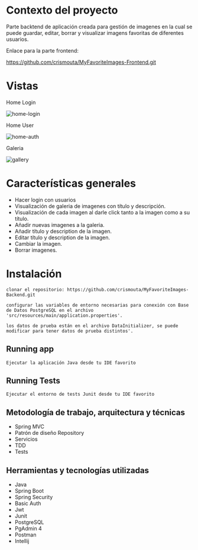 # Contexto del proyecto
Parte backtend de aplicación creada para gestión de imagenes en la cual se puede guardar, editar, borrar y visualizar imagens favoritas de diferentes usuarios.

Enlace para la parte frontend:

https://github.com/crismouta/MyFavoriteImages-Frontend.git

# Vistas

Home Login

![home-login](https://github.com/crismouta/MyFavoriteImages-Frontend/assets/82060703/83402d78-9d66-4516-83e5-61911226d44a)

Home User

![home-auth](https://github.com/crismouta/MyFavoriteImages-Frontend/assets/82060703/dc910c30-f8a1-417a-bdbd-5233b4d8c6e6)


Galeria

![gallery](https://github.com/crismouta/MyFavoriteImages-Frontend/assets/82060703/885523d2-e8fb-47f2-b25f-7aac1b908a1b)


# Características generales

-  Hacer login con usuarios
-  Visualización de galeria de imagenes con título y descripción.
-  Visualización de cada imagen al darle click tanto a la imagen como a su título.
-  Añadir nuevas imagenes a la galeria.
-  Añadir título y description de la imagen.
-  Editar título y description de la imagen.
-  Cambiar la imagen.
-  Borrar imagenes.


# Instalación


`clonar el repositorio: https://github.com/crismouta/MyFavoriteImages-Backend.git`

`configurar las variables de entorno necesarias para conexión con Base de Datos PostgreSQL en el archivo 'src/resources/main/application.properties'.`

`los datos de prueba están en el archivo DataInitializer, se puede modificar para tener datos de prueba distintos'.`


## Running app

`Ejecutar la aplicación Java desde tu IDE favorito`

## Running Tests

`Ejecutar el entorno de tests Junit desde tu IDE favorito`

## Metodología de trabajo, arquitectura y técnicas

-   Spring MVC
-   Patrón de diseño Repository
-   Servicios
-   TDD
-   Tests


## Herramientas y tecnologías utilizadas
- Java
- Spring Boot
- Spring Security
- Basic Auth
- Jwt
- Junit
- PostgreSQL
- PgAdmin 4
- Postman
- Intellij
